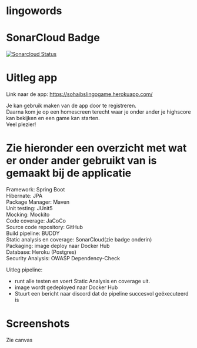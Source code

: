 # lingowords
  
# SonarCloud Badge
  
[![Sonarcloud Status](https://sonarcloud.io/api/project_badges/measure?project=sohaibelb_lingowords&metric=alert_status)](https://sonarcloud.io/dashboard?id=sohaibelb_lingowords)
  
# Uitleg app  
Link naar de app: https://sohaibslingogame.herokuapp.com/  
  
Je kan gebruik maken van de app door te registreren.  
Daarna kom je op een homescreen terecht waar je onder ander je highscore kan bekijken en een game kan starten.  
Veel plezier!  
  
# Zie hieronder een overzicht met wat er onder ander gebruikt van is gemaakt bij de applicatie   

Framework: Spring Boot  
Hibernate: JPA  
Package Manager: Maven  
Unit testing: JUnit5  
Mocking: Mockito  
Code coverage: JaCoCo  
Source code repository: GitHub  
Build pipeline: BUDDY  
Static analysis en coverage: SonarCloud(zie badge onderin)  
Packaging: image deploy naar Docker Hub  
Database: Heroku (Postgres)  
Security Analysis: OWASP Dependency-Check  
   
Uitleg pipeline:  
- runt alle testen en voert Static Analysis en coverage uit.  
- image wordt gedeployed naar Docker Hub    
- Stuurt een bericht naar discord dat de pipeline succesvol geëxecuteerd is  
  
# Screenshots  
Zie canvas  
  

